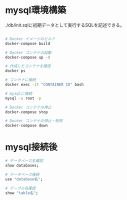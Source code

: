 # mysql環境構築  

./db/init.sqlに初期データとして実行するSQLを記述できる。  


```bash  

# Docker イメージのビルド
docker-compose build

# Docker コンテナの起動
docker-compose up -d  

# 作成したコンテナを確認
docker ps  

# コンテナに接続  
docker exec -it "CONTAINER ID" bash  

# mysqlに接続  
mysql -u root -p  

# Docker コンテナの停止
docker-compose stop  

# Docker コンテナの停止・削除
docker-compose down

```  

# mysql接続後  

```bash  
# データベース名確認
show databases;

# データベース接続  
use "database名";

# テーブル名確認  
show "table名";  

```  



